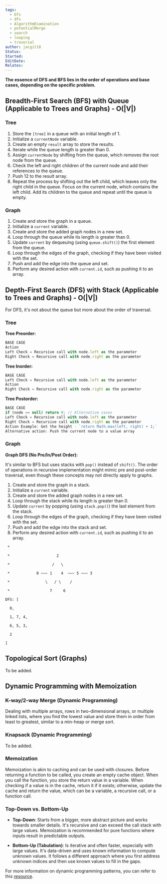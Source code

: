 ```yaml
---
tags:
  - bfs
  - dfs
  - AlgorithmExamination
  - potentialMerge
  - search
  - looping
  - traversal
author: jacgit18
Status: 
Started: 
EditDate: 
Relates:
---
```

**The essence of DFS and BFS lies in the order of operations and base cases, depending on the specific problem.**

## **Breadth-First Search (BFS) with Queue (Applicable to Trees and Graphs) - O(|V|)**

### Tree

1. Store the `[tree]` in a queue with an initial length of 1.
2. Initialize a `currentNode` variable.
3. Create an empty `result` array to store the results.
4. Iterate while the queue length is greater than 0.
5. Assign `currentNode` by shifting from the queue, which removes the root node from the queue.
6. Check the left and right children of the current node and add their references to the queue.
7. Push 12 to the result array.
8. Repeat the process by shifting out the left child, which leaves only the right child in the queue. Focus on the current node, which contains the left child. Add its children to the queue and repeat until the queue is empty.

### Graph

1. Create and store the graph in a queue.
2. Initialize a `current` variable.
3. Create and store the added graph nodes in a new set.
4. Loop through the queue while its length is greater than 0.
5. Update `current` by dequeuing (using `queue.shift()`) the first element from the queue.
6. Loop through the edges of the graph, checking if they have been visited with the set.
7. Push and add the edge into the queue and set.
8. Perform any desired action with `current.id`, such as pushing it to an array.

## **Depth-First Search (DFS) with Stack (Applicable to Trees and Graphs) - O(|V|)**

For DFS, it's not about the queue but more about the order of traversal.

### Tree

**Tree Preorder:**

```javascript
BASE CASE
Action
Left Check = Recursive call with node.left as the parameter
Right Check = Recursive call with node.right as the parameter
```

**Tree Inorder:**

```javascript
BASE CASE
Left Check = Recursive call with node.left as the parameter
Action
Right Check = Recursive call with node.right as the parameter
```

**Tree Postorder:**

```javascript
BASE CASE
if (node == null) return 0; // Alternative cases
Left Check = Recursive call with node.left as the parameter
Right Check = Recursive call with node.right as the parameter
Action Example: Get the height - `return Math.max(left, right) + 1;`
Alternative action: Push the current node to a value array
```

### Graph

**Graph DFS (No Pre/In/Post Order):**

It's similar to BFS but uses stacks with `pop()` instead of `shift()`. The order of operations in recursive implementation might mimic pre and post-order traversal, even though these concepts may not directly apply to graphs.

1. Create and store the graph in a stack.
2. Initialize a `current` variable.
3. Create and store the added graph nodes in a new set.
4. Loop through the stack while its length is greater than 0.
5. Update `current` by popping (using `stack.pop()`) the last element from the stack.
6. Loop through the edges of the graph, checking if they have been visited with the set.
7. Push and add the edge into the stack and set.
8. Perform any desired action with `current.id`, such as pushing it to an array.

```
 * 

 *                     2 

 *                   /   \ 

 *            0 ~~~ 1    4  ~~~ 5 ~~~ 3 

 *                \   / \    / 

 *                  7     6 

DFS: [ 

  0, 

  1, 7, 4, 

  6, 5, 3, 

  2 

] 
```
## **Topological Sort (Graphs)**

To be added.

## **Dynamic Programming with Memoization**

### K-way/2-way Merge (Dynamic Programming)

Dealing with multiple arrays, rows in two-dimensional arrays, or multiple linked lists, where you find the lowest value and store them in order from least to greatest, similar to a min-heap or merge sort.

### Knapsack (Dynamic Programming)

To be added.

### Memoization

Memoization is akin to caching and can be used with closures. Before returning a function to be called, you create an empty cache object. When you call the function, you store the return value in a variable. When checking if a value is in the cache, return it if it exists; otherwise, update the cache and return the value, which can be a variable, a recursive call, or a function call.

### Top-Down vs. Bottom-Up

- **Top-Down**: Starts from a bigger, more abstract picture and works towards smaller details. It's recursive and can exceed the call stack with large values. Memoization is recommended for pure functions where inputs result in predictable outputs.

- **Bottom-Up (Tabulation)**: Is iterative and often faster, especially with large values. It's data-driven and uses known information to compute unknown values. It follows a different approach where you first address unknown indices and then use known values to fill in the gaps.

For more information on dynamic programming patterns, you can refer to this [resource](https://mageswaran1989.medium.com/a-mind-map-of-dynamic-programming-patterns-to-ace-interviews-72ff0370bb27).
